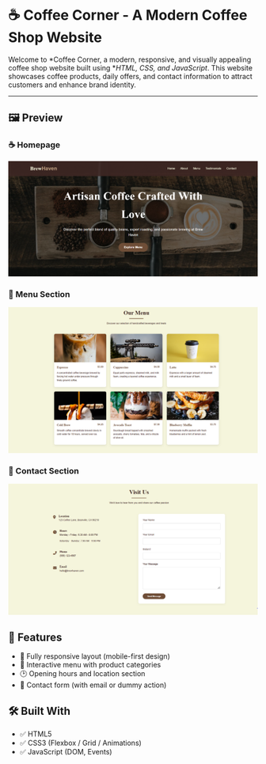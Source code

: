 # ☕ Coffee Corner - A Modern Coffee Shop Website

Welcome to *Coffee Corner, a modern, responsive, and visually appealing coffee shop website built using **HTML, CSS, and JavaScript*. This website showcases coffee products, daily offers, and contact information to attract customers and enhance brand identity.

---

## 🖼 Preview

### ☕ Homepage
![Homepage](images/screenshot.png)

### 📜 Menu Section
![Menu](images/screenshot1.png)

### 📍 Contact Section
![Contact](images/screenshot3.png)


## 🚀 Features

- 📱 Fully responsive layout (mobile-first design)
- 🧾 Interactive menu with product categories
- 🕑 Opening hours and location section
- 📧 Contact form (with email or dummy action)

## 🛠 Built With

- ✅ HTML5  
- ✅ CSS3 (Flexbox / Grid / Animations)
- ✅ JavaScript (DOM, Events)

